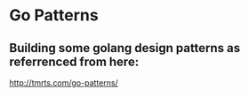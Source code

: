 # Go Patterns

## Building some golang design patterns as referrenced from here: 

http://tmrts.com/go-patterns/